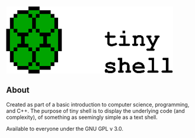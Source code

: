 ![tiny-shell-cpp](https://raw.githubusercontent.com/uchua/tiny-shell-cpp/master/misc/tiny-shell-logo.gif)
## About
Created as part of a basic introduction to computer science, programming, and C++. The purpose of tiny shell is to display the underlying code (and complexity), of something as seemingly simple as a text shell.

Available to everyone under the GNU GPL v 3.0.
